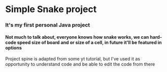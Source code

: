 # Simple Snake project
### It's my first personal Java project
#### Not much to talk about, everyone knows how snake works, we can hard-code speed size of board and or size of a cell, in future it'll be featured in options
Project spine is adapted from some yt tutorial, but I've used it as opportunity to understand code and be able to edit the code from there
